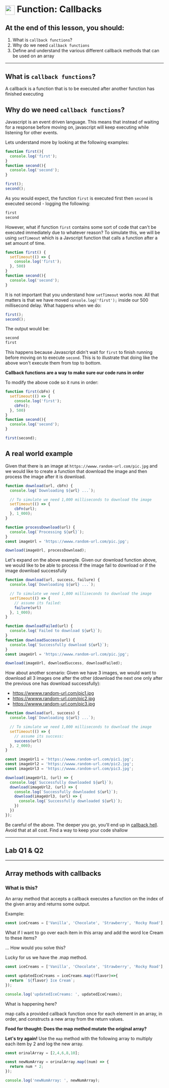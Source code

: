 # <span><img src="../../../../ga_cog.png" width="30" height="30" style="vertical-align: middle;"></span> Function: Callbacks

## At the end of this lesson, you should:
1. What is `callback functions`?
2. Why do we need `callback functions`
4. Define and understand the various different callback methods that can be used on an array

---

## What is `callback functions`?
A callback is a function that is to be executed after another function has finished executing

## Why do we need `callback functions`?
Javascript is an event driven language. This means that instead of waiting for a response before moving on, javascript will keep executing while listening for other events.

Lets understand more by looking at the following examples:

```js
function first(){
  console.log('first');
}
function second(){
  console.log('second');
}

first();
second();
```
As you would expect, the function `first` is executed first then `second` is executed second - logging the following:
```js
first
second
```

However, what if function `first` contains some sort of code that can't be executed immediately due to whatever reason? To simulate this, we will be using `setTimeout` which is a Javscript function that calls a function after a set amount of time.

```js
function first() {
  setTimeout(() => {
    console.log('first');
  }, 500)
}
function second(){
  console.log('second');
}
```
It is not important that you understand how `setTimeout` works now. All that matters is that we have moved `console.log('first');` inside our 500 millisecond delay. What happens when we do:
```js
first();
second();
```
The output would be:
```js
second
first
```

This happens because Javascript didn't wait for `first` to finish running before moving on to execute `second`. This is to illustrate that doing like the above won't execute them from top to bottom.

**Callback functions are a way to make sure our code runs in order**

To modify the above code so it runs in order:
```js
function first(cbFn) {
  setTimeout(() => {
    console.log('first');
    cbFn();
  }, 500)
}
function second(){
  console.log('second');
}

first(second);
```

## A real world example
Given that there is an image at `https://wwww.random-url.com/pic.jpg` and we would like to create a function that download the image and then process the image after it is download.

```js
function download(url, cbFn) {
  console.log(`Downloading ${url} ...`);

  // To simulate we need 1,000 milliseconds to download the image
  setTimeout(() => {
    cbFn(url);
  }, 1_000);
}

function processDownload(url) {
  console.log(`Processing ${url}`);
}
const imageUrl = 'https://wwww.random-url.com/pic.jpg';

download(imageUrl, processDownload);
```

Let's expand on the above example. Given our download function above, we would like to be able to process if the image fail to download or if the image download successfully

```js
function download(url, success, failure) {
  console.log(`Downloading ${url} ...`);

  // To simulate we need 1,000 milliseconds to download the image
  setTimeout(() => {
    // assume its failed:
    failure(url)
  }, 1_000);
}

function downloadFailed(url) {
  console.log(`Failed to download ${url}`);
}
function downloadSuccess(url) {
  console.log(`Successfully download ${url}`);
}
const imageUrl = 'https://wwww.random-url.com/pic.jpg';

download(imageUrl, downloadSuccess, downloadFailed);
```

How about another scenario:
Given we have 3 images, we would want to download all 3 images one after the other (download the next one only after the previous one has download successfully):

- https://wwww.random-url.com/pic1.jpg
- https://wwww.random-url.com/pic2.jpg
- https://wwww.random-url.com/pic3.jpg

```js
function download(url, success) {
  console.log(`Downloading ${url} ...`);

  // To simulate we need 1,000 milliseconds to download the image
  setTimeout(() => {
    // assume its success:
    success(url)
  }, 2_000);
}

const imageUrl1 = 'https://wwww.random-url.com/pic1.jpg';
const imageUrl2 = 'https://wwww.random-url.com/pic2.jpg';
const imageUrl3 = 'https://wwww.random-url.com/pic3.jpg';

download(imageUrl1, (url) => {
  console.log(`Successfully downloaded ${url}`);
  download(imageUrl2, (url) => {
    console.log(`Successfully downloaded ${url}`);
    download(imageUrl3, (url) => {
      console.log(`Successfully downloaded ${url}`);
    })
  })
});
```

Be careful of the above. The deeper you go, you'll end up in [callback hell](http://callbackhell.com/). Avoid that at all cost. Find a way to keep your code shallow

---

## Lab Q1 & Q2

---

## Array methods with callbacks

### What is this?
An array method that accepts a callback executes a function on the index of the given array and returns some output.

Example:
```js
const iceCreams = ['Vanilla', 'Chocolate', 'Strawberry', 'Rocky Road'];
```
What if I want to go over each item in this array and add the word Ice Cream to these items?

... How would you solve this?

Lucky for us we have the .map method.

```js
const iceCreams = ['Vanilla', 'Chocolate', 'Strawberry', 'Rocky Road'];

const updatedIceCreams = iceCreams.map((flavor)=>{
  return `${flavor} Ice Cream`;
});

console.log('updatedIceCreams: ', updatedIceCreams);
```

What is happening here?

map calls a provided callback function once for each element in an array, in order, and constructs a new array from the return values.

**Food for thought: Does the map method mutate the original array?**

**Let's try again!**
Use the `map` method with the following array to multiply each item by 2 and log the new array.
```js
const orinalArray = [2,4,6,8,10];

const newNumArray = orinalArray.map((num) => {
  return num * 2;
});

console.log('newNumArray: ', newNumArray);
```